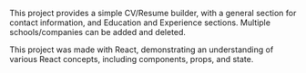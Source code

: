 This project provides a simple CV/Resume builder, with a general section for contact information, and Education and Experience sections. Multiple schools/companies can be added and deleted.

This project was made with React, demonstrating an understanding of various React concepts, including components, props, and state.
